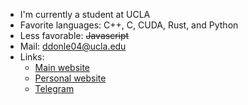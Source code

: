 
- I'm currently a student at UCLA
- Favorite languages: C++, C, CUDA, Rust, and Python
- Less favorable: ~~Javascript~~
- Mail: ddonle04@ucla.edu
- Links:
  * [Main website](https://ddonle.com/)
  * [Personal website](https://neumanncondition.com/)
  * [Telegram](https://t.me/doodle_04)

<!---
Continuum3416/Continuum3416 is a ✨ special ✨ repository because its `README.md` (this file) appears on your GitHub profile.
You can click the Preview link to take a look at your changes.
--->
